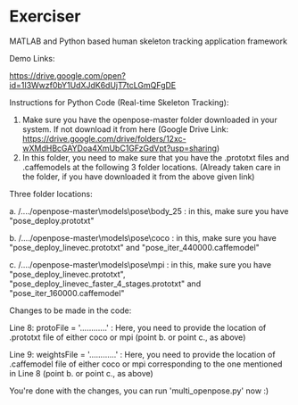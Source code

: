 # Exerciser
MATLAB and Python based human skeleton tracking application framework

Demo Links:

https://drive.google.com/open?id=1I3Wwzf0bY1UdXJdK6dUjT7tcLGmQFgDE

Instructions for Python Code (Real-time Skeleton Tracking):

1. Make sure you have the openpose-master folder downloaded in your system. If not download it from here (Google Drive Link: https://drive.google.com/drive/folders/12xc-wXMdHBcGAYDoa4XmUbC1GFzGdVpt?usp=sharing)
2. In this folder, you need to make sure that you have the .prototxt files and .caffemodels at the following 3 folder locations. (Already taken care in the folder, if you have downloaded it from the above given link)

Three folder locations:

  a. /..../openpose-master\models\pose\body_25 : in this, make sure you have "pose_deploy.prototxt"
  
  
  
  b. /..../openpose-master\models\pose\coco    : in this, make sure you have "pose_deploy_linevec.prototxt" and "pose_iter_440000.caffemodel"
  
  
  
  c. /..../openpose-master\models\pose\mpi     : in this, make sure you have "pose_deploy_linevec.prototxt", "pose_deploy_linevec_faster_4_stages.prototxt" and "pose_iter_160000.caffemodel"
  
  Changes to be made in the code:
  
  Line 8: protoFile = '............' : Here, you need to provide the location of .prototxt file of either coco or mpi (point b. or point c., as above)
  
  
  Line 9: weightsFile = '............' : Here, you need to provide the location of .caffemodel file of either coco or mpi corresponding to the one mentioned in Line 8 (point b. or point c., as above)
  
  
  You're done with the changes, you can run 'multi_openpose.py' now :)
